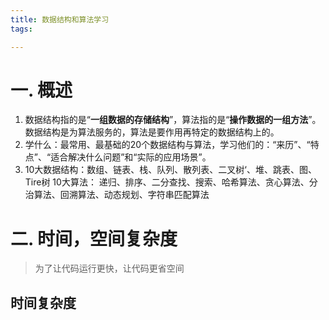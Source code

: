 ```yaml
---
title: 数据结构和算法学习
tags:

---
```


# 一. 概述

1. 数据结构指的是“**一组数据的存储结构**”，算法指的是“**操作数据的一组方法**”。
   数据结构是为算法服务的，算法是要作用再特定的数据结构上的。
2. 学什么：最常用、最基础的20个数据结构与算法，学习他们的：“来历”、“特点”、“适合解决什么问题”和“实际的应用场景”。
3. 10大数据结构：数组、链表、栈、队列、散列表、二叉树‘、堆、跳表、图、Tire树
   10大算法： 递归、排序、二分查找、搜索、哈希算法、贪心算法、分治算法、回溯算法、动态规划、字符串匹配算法

# 二. 时间，空间复杂度

> 为了让代码运行更快，让代码更省空间

## 	时间复杂度